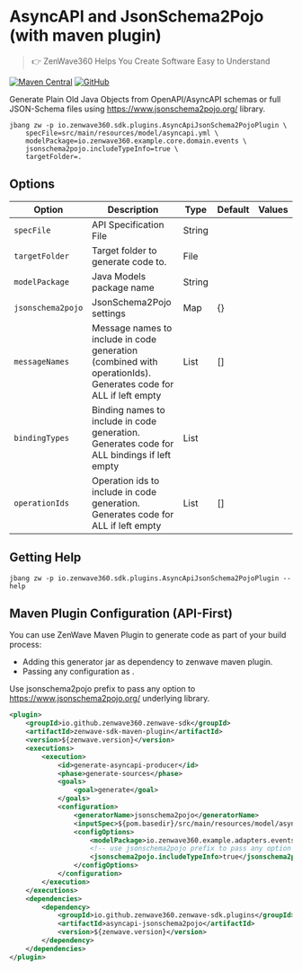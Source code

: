 # AsyncAPI and JsonSchema2Pojo (with maven plugin)
> 👉 ZenWave360 Helps You Create Software Easy to Understand

[![Maven Central](https://img.shields.io/maven-central/v/io.github.zenwave360.zenwave-sdk/zenwave-sdk.svg?label=Maven%20Central&logo=apachemaven)](https://search.maven.org/artifact/io.github.zenwave360.zenwave-sdk/zenwave-sdk)
[![GitHub](https://img.shields.io/github/license/ZenWave360/zenwave-sdk)](https://github.com/ZenWave360/zenwave-sdk/blob/main/LICENSE)

Generate Plain Old Java Objects from OpenAPI/AsyncAPI schemas or full JSON-Schema files using https://www.jsonschema2pojo.org/ library.

```shell
jbang zw -p io.zenwave360.sdk.plugins.AsyncApiJsonSchema2PojoPlugin \
    specFile=src/main/resources/model/asyncapi.yml \
    modelPackage=io.zenwave360.example.core.domain.events \
    jsonschema2pojo.includeTypeInfo=true \
    targetFolder=.
```

## Options

| **Option**        | **Description**                                                                                                | **Type** | **Default** | **Values** |
|-------------------|----------------------------------------------------------------------------------------------------------------|----------|-------------|------------|
| `specFile`        | API Specification File                                                                                         | String   |             |            |
| `targetFolder`    | Target folder to generate code to.                                                                             | File     |             |            |
| `modelPackage`    | Java Models package name                                                                                       | String   |             |            |
| `jsonschema2pojo` | JsonSchema2Pojo settings                                                                                       | Map      | {}          |            |
| `messageNames`    | Message names to include in code generation (combined with operationIds). Generates code for ALL if left empty | List     | []          |            |
| `bindingTypes`    | Binding names to include in code generation. Generates code for ALL bindings if left empty                     | List     |             |            |
| `operationIds`    | Operation ids to include in code generation. Generates code for ALL if left empty                              | List     | []          |            |

## Getting Help

```shell
jbang zw -p io.zenwave360.sdk.plugins.AsyncApiJsonSchema2PojoPlugin --help
```

## Maven Plugin Configuration (API-First)

You can use ZenWave Maven Plugin to generate code as part of your build process:

- Adding this generator jar as dependency to zenwave maven plugin.
- Passing any configuration as <configOptions>.

Use jsonschema2pojo prefix to pass any option to https://www.jsonschema2pojo.org/ underlying library.

```xml
<plugin>
    <groupId>io.github.zenwave360.zenwave-sdk</groupId>
    <artifactId>zenwave-sdk-maven-plugin</artifactId>
    <version>${zenwave.version}</version>
    <executions>
        <execution>
            <id>generate-asyncapi-producer</id>
            <phase>generate-sources</phase>
            <goals>
                <goal>generate</goal>
            </goals>
            <configuration>
                <generatorName>jsonschema2pojo</generatorName>
                <inputSpec>${pom.basedir}/src/main/resources/model/asyncapi.yml</inputSpec>
                <configOptions>
                    <modelPackage>io.zenwave360.example.adapters.events.model</modelPackage>
                    <!-- use jsonschema2pojo prefix to pass any option to jsonschema2pojo underlying library -->
                    <jsonschema2pojo.includeTypeInfo>true</jsonschema2pojo.includeTypeInfo>
                </configOptions>
            </configuration>
        </execution>
    </executions>
    <dependencies>
        <dependency>
            <groupId>io.github.zenwave360.zenwave-sdk.plugins</groupId>
            <artifactId>asyncapi-jsonschema2pojo</artifactId>
            <version>${zenwave.version}</version>
        </dependency>
    </dependencies>
</plugin>
```
